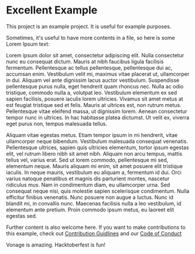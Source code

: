 # Excellent Example

This project is an example project. It is useful for example purposes.

Sometimes, it's useful to have more contents in a file, so here is some Lorem Ipsum text:

Lorem ipsum dolor sit amet, consectetur adipiscing elit. Nulla consectetur nunc eu consequat dictum. Mauris at nibh faucibus ligula facilisis fermentum. Pellentesque ac tellus pellentesque, pellentesque dui ac, accumsan enim. Vestibulum velit mi, maximus vitae placerat ut, ullamcorper in dui. Aliquam vel ante dignissim lacus auctor vestibulum. Suspendisse pellentesque purus nulla, eget hendrerit quam rhoncus nec. Nulla ac odio tristique, commodo nulla a, volutpat leo. Vestibulum elementum ex sed sapien facilisis, posuere iaculis lorem ultricies. Vivamus sit amet metus at est feugiat tristique sed et felis. Mauris at ultrices est, non rutrum metus. Pellentesque vitae eleifend massa, ut dignissim lorem. Aenean consectetur tempor nunc in ultrices. In hac habitasse platea dictumst. Ut velit ex, viverra eget purus non, tempus malesuada tellus.

Aliquam vitae egestas metus. Etiam tempor ipsum in mi hendrerit, vitae ullamcorper neque bibendum. Vestibulum malesuada consequat venenatis. Pellentesque ultrices, sapien quis ultricies elementum, tortor ipsum egestas elit, vel rutrum libero nibh sit amet nibh. Aliquam non arcu tempus, mattis tellus vel, varius erat. Sed ut lorem commodo, pellentesque mi sed, elementum neque. Mauris aliquam mi enim, sit amet posuere elit tristique iaculis. In neque mauris, vestibulum eu aliquam a, fermentum id dui. Orci varius natoque penatibus et magnis dis parturient montes, nascetur ridiculus mus. Nam in condimentum diam, eu ullamcorper urna. Sed consequat neque nisi, quis molestie sapien scelerisque condimentum. Nulla efficitur finibus venenatis. Nunc posuere non augue a luctus. Nunc id blandit mi, in convallis nunc. Maecenas facilisis nulla a leo vestibulum, id elementum ante pretium. Proin commodo ipsum metus, eu laoreet elit egestas sed.

Further content is also welcome here.
If you want to make contributions to this example, check out [Contribution Guidlines](CONTRIBUTING.md) and our [Code of Conduct](CODE_OF_CONDUCT.md)

Vonage is amazing.
Hacktoberfest is fun! 
